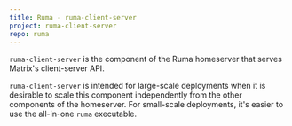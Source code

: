 ```yaml
---
title: Ruma - ruma-client-server
project: ruma-client-server
repo: ruma
---
```


`ruma-client-server` is the component of the Ruma homeserver that serves Matrix's client-server API.

`ruma-client-server` is intended for large-scale deployments when it is desirable to scale this component independently from the other components of the homeserver.
For small-scale deployments, it's easier to use the all-in-one `ruma` executable.
